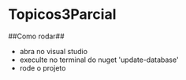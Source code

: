 # Topicos3Parcial

##Como rodar##

* abra no visual studio
* execulte no terminal do nuget 'update-database'
* rode o projeto
